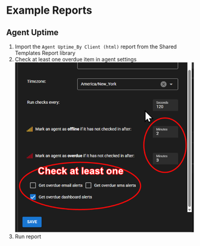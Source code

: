 # Example Reports

## Agent Uptime

1. Import the `Agent Uptime_By Client (html)` report from the Shared Templates Report library
2. Check at least one overdue item in agent settings<br>![uptime](../images/example_uptime_setting.png)
3. Run report
